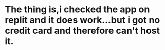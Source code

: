 <h1>The thing is,i checked the app on replit and it does work...but i got no credit card and therefore can't host it.</h1>
